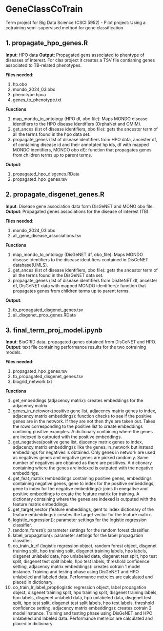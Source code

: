 # GeneClassCoTrain
Term project for Big Data Science (CSCI 5952) - Pilot project: Using a cotraining semi-supervised method for gene classification

## **1. propagate_hpo_genes.R**
**Input**: HPO data
**Output**: Propagated gens associated to phentype of diseases of interest. For clas project it creates a TSV file contianing genes associated to 
TB-related phenotypes. 

**Files needed**: 
1. hp.obo
2. mondo_2024_03.obo
3. phenotype.hpoa
4. genes_to_phenotype.txt

**Functions**
1. map_mondo_to_ontology (HPO df, obo file): Maps MONDO disease identifiers to the HPO disease identifiers (OrphaNet and OMIM).
2. get_ances (list of disease identifiers, obo file): gets the ancestor term of all the terms found in the hpo data set.
3. propagate_genes (list of disease identifiers from HPO data, ancester df, df containing disease id and their annotated hp ids, df with mapped MONDO identifiers, MONDO obo df): function that propagates genes from children terms up to parent terms.

**Output**: 
1. propagated_hpo_disgenes.RData
2. propagated_hpo_genes.tsv

## **2. propagate_disgenet_genes.R**
**Input**: Disease gene association data form DisGeNET and MONO obo file.
**Output**: Propagated genes associations for the disease of interest (TB).

**Files needed**: 
1. mondo_2024_03.obo
2. all_gene_disease_associations.tsv

**Functions**
1. map_mondo_to_ontology (DisGeNET df, obo_file): Maps MONDO disease identifiers to the disease identifiers contained in DisGeNET database(UMLS).
2. get_ances (list of disease identifiers, obo file): gets the ancestor term of all the terms found in the DisGeNET data set.
3. propagate_genes (list of disease identifiers from DisGeNET df, ancester df, DisGeNET data with mapped MONDO identifiers): function that propagates genes from children terms up to parent terms.

**Output**: 
1. tb_propagated_disgenet_genes.tsv
2. all_disgenet_prop_genes.RData

## **3. final_term_proj_model.ipynb**
**Input**: BioGRID data, propagated genes obtained from DisGeNET and HPO.
**Output**: text file containing performance results for the two cotraining models. 

**Files needed**: 
1. propagated_hpo_genes.tsv
2. tb_propagated_disgenet_genes.tsv
3. biogrid_network.txt

**Functions**
1. get_embeddings (adjacency matrix): creates embeddings for the adjacency matrix.
2. genes_in_netowork(positive gene list, adjacency matrix genes to index, adjacency matrix embeddings): function checks to see if the positive genes are in the network. If they are not then thye are taken out. Takes the rows corresponding to the positive list to create embeddings contining positive examples. A dictionary containing where the genes are indexed is outputed with the positive embeddings. 
3. get_negatives(positive gene list, djacency matrix genes to index, adjacency matrix embeddings): like the genes_in_network but instead embeddings for negatives is obtained. Only genes in network are used as negatives genes and negative genes are picked randomly. Same number of negatives are obtained as there are positives. A dictionary containing where the genes are indexed is outputed with the negative embeddings. 
4. get_feat_matrix (embeddings containing positive genes, embeddings containing negative genes, gene to index for the positive embeddings, gene to index for the negative embeddings): joins th enegative and positive embeddings to create the feature matrix for training. A dictionary containing where the genes are indexed is outputed with the feature matrix embeddings. 
5. get_target_vector (feature embeddings, gent to index dictionary of the feature embeddings): creates the target vector for the feature matrix.
6. logistic_regression(): parameter settings for the logistic regression classifier. 
7. random_forest(): parameter settings for the random forest classifier.
8. label_propagation(): parameter settings for the label propagation classifier.
9. co_train_lr_rf (logistic regression object, random forest object, disgenet training split, hpo training split, disgenet training labels, hpo labels, disgenet unlabeld data, hpo unlabeled data, disgenet test split, hpo test split, disgenet test split labels, hpo test labels, threshold confidence setting, adjacency matrix embeddings): creates cotrain 1 model instance. Training and testing phase using DisGeNET and HPO unlabeled and labeled data. Performance metreics are calculated and placed in dictionary. 
10. co_train_lr_label_prop(logistic regression object, label propagation object, disgenet training split, hpo training split, disgenet training labels, hpo labels, disgenet unlabeld data, hpo unlabeled data, disgenet test split, hpo test split, disgenet test split labels, hpo test labels, threshold confidence setting, adjacency matrix embeddings): creates cotrain 2 model instance. Training and testing phase using DisGeNET and HPO unlabeled and labeled data. Performance metreics are calculated and placed in dictionary. 
